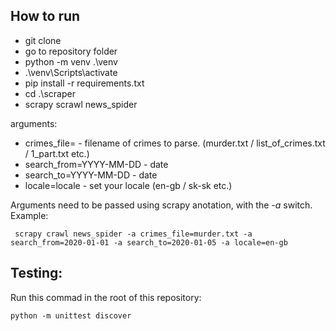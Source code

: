 ## How to run
  * git clone <url>
  * go to repository folder
  * python -m venv .\venv
  * .\venv\Scripts\activate
  * pip install -r requirements.txt
  * cd .\scraper
  * scrapy scrawl news_spider <ARGUMENTS>
 
 arguments:
  * crimes_file=<FILENAME> - filename of crimes to parse. (murder.txt / list_of_crimes.txt / 1_part.txt etc.)
  * search_from=YYYY-MM-DD - date
  * search_to=YYYY-MM-DD - date
  * locale=locale - set your locale (en-gb / sk-sk etc.)
 
Arguments need to be passed using scrapy anotation, with the _-a_ switch.
Example:
 
```
 scrapy crawl news_spider -a crimes_file=murder.txt -a search_from=2020-01-01 -a search_to=2020-01-05 -a locale=en-gb
```

## Testing:
Run this commad in the root of this repository:
```
python -m unittest discover
```